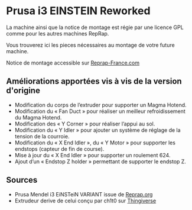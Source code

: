 Prusa i3 EINSTEIN Reworked
=========================

La machine ainsi que la notice de montage est régie par une licence GPL comme pour les autres machines RepRap. 

Vous trouverez ici les pieces nécessaires au montage de votre future machine.

Notice de montage accessible sur [Reprap-France.com](http://www.reprap-france.com/content/category/2-support)


Améliorations apportées vis à vis de la version d'origine
-------------------------

* Modification du corps de l’extruder pour supporter un Magma Hotend.
* Modification du « Fan Duct » pour réaliser un meilleur refroidissement du Magma Hotend.
* Modification des « Y Corner » pour réaliser l’appui au sol.
* Modification du « Y Idler » pour ajouter un système de réglage de la tension de la courroie.
* Modification du « X End Idler », du « Y Motor » pour supporter les endstops (capteur de fin de course).
* Mise à jour du « X End Idler » pour supporter un roulement 624.
* Ajout d’un « Endstop Z holder » permettant de supporter le endstop Z.

Sources
-------------------------

* Prusa Mendel i3 EiNSTeiN VARIANT issue de [Reprap.org](http://reprap.org/wiki/Prusa_i3_Build_Manual#EiNSTeiN_VARIANT)
* Extrudeur derive de celui conçu par ch1t0 sur [Thingiverse](http://www.thingiverse.com/thing:76660)

